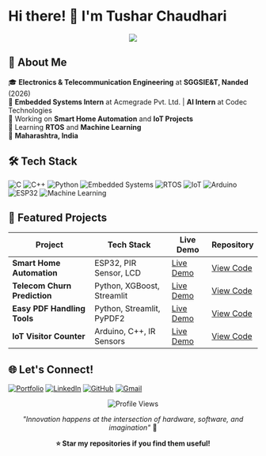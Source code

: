 # Hi there! 👋 I'm Tushar Chaudhari

<div align="center">
  <img src="https://readme-typing-svg.herokuapp.com/?font=Righteous&size=35&center=true&vCenter=true&width=500&height=70&duration=4000&lines=Electronics+%26+Telecom+Engineer;Embedded+Systems+Developer;AI+%26+ML+Enthusiast" />
</div>

## 🚀 About Me

🎓 **Electronics & Telecommunication Engineering** at **SGGSIE&T, Nanded** (2026)  
💼 **Embedded Systems Intern** at Acmegrade Pvt. Ltd. | **AI Intern** at Codec Technologies  
🔭 Working on **Smart Home Automation** and **IoT Projects**  
🌱 Learning **RTOS** and **Machine Learning**  
📍 **Maharashtra, India**

## 🛠️ Tech Stack

![C](https://img.shields.io/badge/C-00599C?style=for-the-badge&logo=c&logoColor=white)
![C++](https://img.shields.io/badge/C++-00599C?style=for-the-badge&logo=cplusplus&logoColor=white)
![Python](https://img.shields.io/badge/Python-3776AB?style=for-the-badge&logo=python&logoColor=white)
![Embedded Systems](https://img.shields.io/badge/Embedded_Systems-FF6B35?style=for-the-badge&logo=arduino&logoColor=white)
![RTOS](https://img.shields.io/badge/RTOS-4CAF50?style=for-the-badge&logo=freertos&logoColor=white)
![IoT](https://img.shields.io/badge/IoT-0066CC?style=for-the-badge&logo=internetofthings&logoColor=white)
![Arduino](https://img.shields.io/badge/Arduino-00979D?style=for-the-badge&logo=Arduino&logoColor=white)
![ESP32](https://img.shields.io/badge/ESP32-E7352C?style=for-the-badge&logo=espressif&logoColor=white)
![Machine Learning](https://img.shields.io/badge/Machine_Learning-FF6F00?style=for-the-badge&logo=tensorflow&logoColor=white)

## 🚀 Featured Projects

<div align="center">

| Project | Tech Stack | Live Demo | Repository |
|---------|------------|-----------|------------|
| **Smart Home Automation** | ESP32, PIR Sensor, LCD | [Live Demo](https://wokwi.com/projects/438860110663645185) | [View Code](https://github.com/iTushar09/Smart-Home-Project-Motion-Sensor-Relay-and-LCD-Display) |
| **Telecom Churn Prediction** | Python, XGBoost, Streamlit | [Live Demo](https://customer-churn-prediction-app-by-tushar-chaudhari.streamlit.app/) | [View Code](https://github.com/iTushar09/Customers-Churn-Prediction-App.git) |
| **Easy PDF Handling Tools** | Python, Streamlit, PyPDF2 | [Live Demo](https://easy-pdf-handling-tools-by-tusharchaudhari.streamlit.app/) | [View Code](https://github.com/iTushar09/Easy-PDF-Handling-Tools.git) |
| **IoT Visitor Counter** | Arduino, C++, IR Sensors | [Live Demo](https://wokwi.com/projects/438860110663645185) | [View Code](https://github.com/iTushar09/IoT-based-Bidirectional-Visitor-Counter.git) |

</div>

## 🌐 Let's Connect!

[![Portfolio](https://img.shields.io/badge/Portfolio-FF5722?style=for-the-badge&logo=google-chrome&logoColor=white)](https://portfolio-tushar-chaudharis-projects-eedc399a.vercel.app/)
[![LinkedIn](https://img.shields.io/badge/LinkedIn-0077B5?style=for-the-badge&logo=linkedin&logoColor=white)](https://www.linkedin.com/in/tusharchaudhari0918/)
[![GitHub](https://img.shields.io/badge/GitHub-100000?style=for-the-badge&logo=github&logoColor=white)](https://github.com/iTushar09)
[![Gmail](https://img.shields.io/badge/Gmail-D14836?style=for-the-badge&logo=gmail&logoColor=white)](mailto:tusharchaudhari1809@gmail.com)

<div align="center">

![Profile Views](https://komarev.com/ghpvc/?username=iTushar09&color=blueviolet&style=for-the-badge&label=Profile+Views)

*"Innovation happens at the intersection of hardware, software, and imagination"* 🚀

**⭐ Star my repositories if you find them useful!**

</div>
